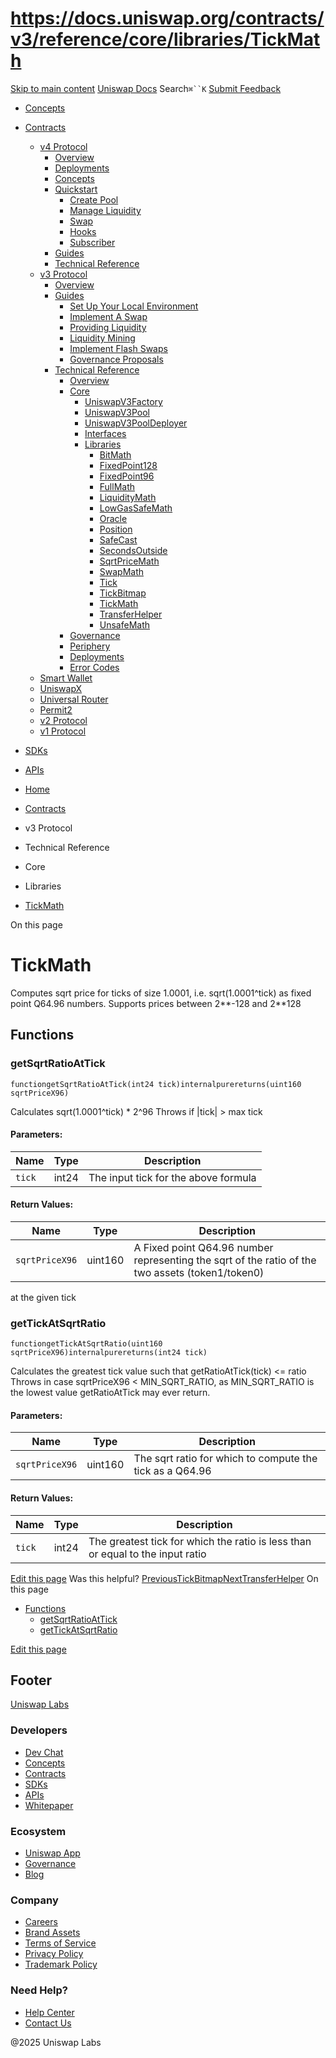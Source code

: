 # https://docs.uniswap.org/contracts/v3/reference/core/libraries/TickMath

[Skip to main content](https://docs.uniswap.org/contracts/v3/reference/core/libraries/TickMath#__docusaurus_skipToContent_fallback)
[Uniswap Docs](https://docs.uniswap.org/)
Search`⌘``K`
[Submit Feedback](https://docs.google.com/forms/d/e/1FAIpQLSdjSkZam8KiatL9XACRVxCHjDJjaPGbls77PCXDKFn4JwykXg/viewform)
  * [Concepts](https://docs.uniswap.org/concepts/overview)
  * [Contracts](https://docs.uniswap.org/contracts/v4/overview)
    * [v4 Protocol](https://docs.uniswap.org/contracts/v3/reference/core/libraries/TickMath)
      * [Overview](https://docs.uniswap.org/contracts/v4/overview)
      * [Deployments](https://docs.uniswap.org/contracts/v4/deployments)
      * [Concepts](https://docs.uniswap.org/contracts/v3/reference/core/libraries/TickMath)
      * [Quickstart](https://docs.uniswap.org/contracts/v3/reference/core/libraries/TickMath)
        * [Create Pool](https://docs.uniswap.org/contracts/v4/quickstart/create-pool)
        * [Manage Liquidity](https://docs.uniswap.org/contracts/v3/reference/core/libraries/TickMath)
        * [Swap](https://docs.uniswap.org/contracts/v4/quickstart/swap)
        * [Hooks](https://docs.uniswap.org/contracts/v3/reference/core/libraries/TickMath)
        * [Subscriber](https://docs.uniswap.org/contracts/v4/quickstart/subscriber)
      * [Guides](https://docs.uniswap.org/contracts/v3/reference/core/libraries/TickMath)
      * [Technical Reference](https://docs.uniswap.org/contracts/v3/reference/core/libraries/TickMath)
    * [v3 Protocol](https://docs.uniswap.org/contracts/v3/reference/core/libraries/TickMath)
      * [Overview](https://docs.uniswap.org/contracts/v3/overview)
      * [Guides](https://docs.uniswap.org/contracts/v3/reference/core/libraries/TickMath)
        * [Set Up Your Local Environment](https://docs.uniswap.org/contracts/v3/guides/local-environment)
        * [Implement A Swap](https://docs.uniswap.org/contracts/v3/reference/core/libraries/TickMath)
        * [Providing Liquidity](https://docs.uniswap.org/contracts/v3/reference/core/libraries/TickMath)
        * [Liquidity Mining](https://docs.uniswap.org/contracts/v3/reference/core/libraries/TickMath)
        * [Implement Flash Swaps](https://docs.uniswap.org/contracts/v3/reference/core/libraries/TickMath)
        * [Governance Proposals](https://docs.uniswap.org/contracts/v3/reference/core/libraries/TickMath)
      * [Technical Reference](https://docs.uniswap.org/contracts/v3/reference/core/libraries/TickMath)
        * [Overview](https://docs.uniswap.org/contracts/v3/reference/overview)
        * [Core](https://docs.uniswap.org/contracts/v3/reference/core/libraries/TickMath)
          * [UniswapV3Factory](https://docs.uniswap.org/contracts/v3/reference/core/UniswapV3Factory)
          * [UniswapV3Pool](https://docs.uniswap.org/contracts/v3/reference/core/UniswapV3Pool)
          * [UniswapV3PoolDeployer](https://docs.uniswap.org/contracts/v3/reference/core/UniswapV3PoolDeployer)
          * [Interfaces](https://docs.uniswap.org/contracts/v3/reference/core/libraries/TickMath)
          * [Libraries](https://docs.uniswap.org/contracts/v3/reference/core/libraries/TickMath)
            * [BitMath](https://docs.uniswap.org/contracts/v3/reference/core/libraries/BitMath)
            * [FixedPoint128](https://docs.uniswap.org/contracts/v3/reference/core/libraries/FixedPoint128)
            * [FixedPoint96](https://docs.uniswap.org/contracts/v3/reference/core/libraries/FixedPoint96)
            * [FullMath](https://docs.uniswap.org/contracts/v3/reference/core/libraries/FullMath)
            * [LiquidityMath](https://docs.uniswap.org/contracts/v3/reference/core/libraries/LiquidityMath)
            * [LowGasSafeMath](https://docs.uniswap.org/contracts/v3/reference/core/libraries/LowGasSafeMath)
            * [Oracle](https://docs.uniswap.org/contracts/v3/reference/core/libraries/Oracle)
            * [Position](https://docs.uniswap.org/contracts/v3/reference/core/libraries/Position)
            * [SafeCast](https://docs.uniswap.org/contracts/v3/reference/core/libraries/SafeCast)
            * [SecondsOutside](https://docs.uniswap.org/contracts/v3/reference/core/libraries/SecondsOutside)
            * [SqrtPriceMath](https://docs.uniswap.org/contracts/v3/reference/core/libraries/SqrtPriceMath)
            * [SwapMath](https://docs.uniswap.org/contracts/v3/reference/core/libraries/SwapMath)
            * [Tick](https://docs.uniswap.org/contracts/v3/reference/core/libraries/Tick)
            * [TickBitmap](https://docs.uniswap.org/contracts/v3/reference/core/libraries/TickBitmap)
            * [TickMath](https://docs.uniswap.org/contracts/v3/reference/core/libraries/TickMath)
            * [TransferHelper](https://docs.uniswap.org/contracts/v3/reference/core/libraries/TransferHelper)
            * [UnsafeMath](https://docs.uniswap.org/contracts/v3/reference/core/libraries/UnsafeMath)
        * [Governance](https://docs.uniswap.org/contracts/v3/reference/core/libraries/TickMath)
        * [Periphery](https://docs.uniswap.org/contracts/v3/reference/core/libraries/TickMath)
        * [Deployments](https://docs.uniswap.org/contracts/v3/reference/deployments/)
        * [Error Codes](https://docs.uniswap.org/contracts/v3/reference/error-codes)
    * [Smart Wallet](https://docs.uniswap.org/contracts/v3/reference/core/libraries/TickMath)
    * [UniswapX](https://docs.uniswap.org/contracts/v3/reference/core/libraries/TickMath)
    * [Universal Router](https://docs.uniswap.org/contracts/v3/reference/core/libraries/TickMath)
    * [Permit2](https://docs.uniswap.org/contracts/v3/reference/core/libraries/TickMath)
    * [v2 Protocol](https://docs.uniswap.org/contracts/v3/reference/core/libraries/TickMath)
    * [v1 Protocol](https://docs.uniswap.org/contracts/v3/reference/core/libraries/TickMath)
  * [SDKs](https://docs.uniswap.org/sdk/v4/overview)
  * [APIs](https://docs.uniswap.org/api/subgraph/overview)


  * [Home](https://docs.uniswap.org/)
  * [Contracts](https://docs.uniswap.org/contracts/v4/overview)
  * v3 Protocol
  * Technical Reference
  * Core
  * Libraries
  * [TickMath](https://docs.uniswap.org/contracts/v3/reference/core/libraries/TickMath)


On this page
# TickMath
Computes sqrt price for ticks of size 1.0001, i.e. sqrt(1.0001^tick) as fixed point Q64.96 numbers. Supports prices between 2**-128 and 2**128
## Functions[​](https://docs.uniswap.org/contracts/v3/reference/core/libraries/TickMath#functions "Direct link to Functions")
### getSqrtRatioAtTick[​](https://docs.uniswap.org/contracts/v3/reference/core/libraries/TickMath#getsqrtratioattick "Direct link to getSqrtRatioAtTick")
```
functiongetSqrtRatioAtTick(int24 tick)internalpurereturns(uint160 sqrtPriceX96)
```

Calculates sqrt(1.0001^tick) * 2^96
Throws if |tick| > max tick
#### Parameters:[​](https://docs.uniswap.org/contracts/v3/reference/core/libraries/TickMath#parameters "Direct link to Parameters:")
Name| Type| Description  
---|---|---  
`tick`| int24| The input tick for the above formula  
#### Return Values:[​](https://docs.uniswap.org/contracts/v3/reference/core/libraries/TickMath#return-values "Direct link to Return Values:")
Name| Type| Description  
---|---|---  
`sqrtPriceX96`| uint160| A Fixed point Q64.96 number representing the sqrt of the ratio of the two assets (token1/token0)  
at the given tick
### getTickAtSqrtRatio[​](https://docs.uniswap.org/contracts/v3/reference/core/libraries/TickMath#gettickatsqrtratio "Direct link to getTickAtSqrtRatio")
```
functiongetTickAtSqrtRatio(uint160 sqrtPriceX96)internalpurereturns(int24 tick)
```

Calculates the greatest tick value such that getRatioAtTick(tick) <= ratio
Throws in case sqrtPriceX96 < MIN_SQRT_RATIO, as MIN_SQRT_RATIO is the lowest value getRatioAtTick may ever return.
#### Parameters:[​](https://docs.uniswap.org/contracts/v3/reference/core/libraries/TickMath#parameters-1 "Direct link to Parameters:")
Name| Type| Description  
---|---|---  
`sqrtPriceX96`| uint160| The sqrt ratio for which to compute the tick as a Q64.96  
#### Return Values:[​](https://docs.uniswap.org/contracts/v3/reference/core/libraries/TickMath#return-values-1 "Direct link to Return Values:")
Name| Type| Description  
---|---|---  
`tick`| int24| The greatest tick for which the ratio is less than or equal to the input ratio  
[Edit this page](https://github.com/uniswap/uniswap-docs/tree/main/docs/contracts/v3/reference/core/libraries/TickMath.md)
Was this helpful?
[PreviousTickBitmap](https://docs.uniswap.org/contracts/v3/reference/core/libraries/TickBitmap)[NextTransferHelper](https://docs.uniswap.org/contracts/v3/reference/core/libraries/TransferHelper)
On this page
  * [Functions](https://docs.uniswap.org/contracts/v3/reference/core/libraries/TickMath#functions)
    * [getSqrtRatioAtTick](https://docs.uniswap.org/contracts/v3/reference/core/libraries/TickMath#getsqrtratioattick)
    * [getTickAtSqrtRatio](https://docs.uniswap.org/contracts/v3/reference/core/libraries/TickMath#gettickatsqrtratio)


[Edit this page](https://github.com/uniswap/uniswap-docs/tree/main/docs/contracts/v3/reference/core/libraries/TickMath.md)
## Footer
[Uniswap Labs](https://docs.uniswap.org/)
### Developers
  * [Dev Chat](https://discord.com/invite/uniswap)
  * [Concepts](https://docs.uniswap.org/concepts/overview)
  * [Contracts](https://docs.uniswap.org/contracts/v4/overview)
  * [SDKs](https://docs.uniswap.org/sdk/v4/overview)
  * [APIs](https://docs.uniswap.org/api/subgraph/overview)
  * [Whitepaper](https://app.uniswap.org/whitepaper-v4.pdf)


### Ecosystem
  * [Uniswap App](https://app.uniswap.org/)
  * [Governance](https://www.uniswapfoundation.org/governance)
  * [Blog](https://blog.uniswap.org/)


### Company
  * [Careers](https://boards.greenhouse.io/uniswaplabs)
  * [Brand Assets](https://github.com/Uniswap/brand-assets/raw/main/Uniswap%20Brand%20Assets.zip)
  * [Terms of Service](https://support.uniswap.org/hc/en-us/articles/30935100859661-Uniswap-Labs-Terms-of-Service)
  * [Privacy Policy](https://support.uniswap.org/hc/en-us/articles/30934457771405-Uniswap-Labs-Privacy-Policy)
  * [Trademark Policy](https://support.uniswap.org/hc/en-us/articles/30934762216973-Uniswap-Labs-Trademark-Guidelines)


### Need Help?
  * [Help Center](https://support.uniswap.org/)
  * [Contact Us](https://support.uniswap.org/hc/en-us/requests/new)


@2025 Uniswap Labs
[](https://github.com/uniswap/uniswap-docs)[](https://twitter.com/Uniswap)[](https://discord.com/invite/uniswap)

